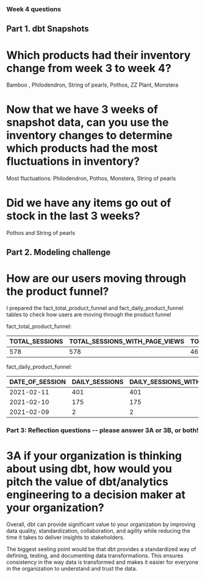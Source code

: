 
### Week 4 questions

## Part 1. dbt Snapshots

# Which products had their inventory change from week 3 to week 4?

Bamboo , Philodendron, String of pearls, Pothos, ZZ Plant, Monstera

# Now that we have 3 weeks of snapshot data, can you use the inventory changes to determine which products had the most fluctuations in inventory? 

Most fluctuations: Philodendron, Pothos, Monstera, String of pearls

# Did we have any items go out of stock in the last 3 weeks?

Pothos and String of pearls

## Part 2. Modeling challenge

# How are our users moving through the product funnel?

I prepared the fact_total_product_funnel and fact_daily_product_funnel tables to check how users are moving through the product funnel 

fact_total_product_funnel: 

|TOTAL_SESSIONS|TOTAL_SESSIONS_WITH_PAGE_VIEWS|TOTAL_SESSIONS_WITH_ADD_TO_CARTS|TOTAL_SESSIONS_WITH_CHECKOUTS|TOTAL_PAGE_VIEWS_RATE|TOTAL_ADD_TO_CARTS_RATE|TOTAL_CONVERSION_RATE|TOTAL_VIEWS_TO_CART_RATE|TOTAL_CART_TO_CHECKOUT_RATE|
|:----|:----|:----|:----|:----|:----|:----|:----|:----|
|578|578|467|361|100|80.7958|62.4567|80.7958|77.3019|

fact_daily_product_funnel: 

|DATE_OF_SESSION|DAILY_SESSIONS|DAILY_SESSIONS_WITH_PAGE_VIEWS|DAILY_SESSIONS_WITH_ADD_TO_CARTS|DAILY_SESSIONS_WITH_CHECKOUTS|DAILY_PAGE_VIEWS_RATE|DAILY_ADD_TO_CARTS_RATE|DAILY_CONVERSION_RATE|DAILY_VIEWS_TO_CART_RATE|DAILY_CART_TO_CHECKOUT_RATE|
|:----|:----|:----|:----|:----|:----|:----|:----|:----|:----|
|2021-02-11|401|401|290|184|100|72.3192|45.8853|72.3192|63.4483|
|2021-02-10|175|175|175|175|100|100|100|100|100|
|2021-02-09|2|2|2|2|100|100|100|100|100|

### Part 3: Reflection questions -- please answer 3A or 3B, or both!

# 3A if your organization is thinking about using dbt, how would you pitch the value of dbt/analytics engineering to a decision maker at your organization?

Overall, dbt can provide significant value to your organization by improving data quality, standardization, collaboration, and agility while reducing the time it takes to deliver insights to stakeholders.

The biggest seeling point would be that dbt provides a standardized way of defining, testing, and documenting data transformations. This ensures consistency in the way data is transformed and makes it easier for everyone in the organization to understand and trust the data.